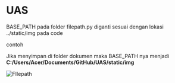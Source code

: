 # UAS

<p>BASE_PATH pada folder filepath.py diganti sesuai dengan lokasi ../static/img pada code</p>
<p>contoh</p>
<p>Jika menyimpan di folder dokumen maka BASE_PATH nya menjadi <b>C:/Users/Acer/Documents/GitHub/UAS/static/img</b></p>
<img src="https://cdn.discordapp.com/attachments/399261482145021982/1062408006106624141/image.png" alt="FIlepath">
